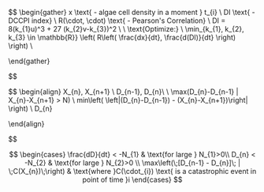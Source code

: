 
$$
\begin{gather}
x \text{ - algae cell density in a moment } t_{i} \\
DI \text{ - DCCPI index} \\ 
R(\cdot, \cdot) \text{ - Pearson's Correlation} \\
DI = 8(k_{1}u)^3 + 27 (k_{2}v-k_{3})^2 \\ \\
\text{Optimize:} \\
\min_{k_{1}, k_{2}, k_{3} \in \mathbb{R}} \left( R\left( \frac{dx}{dt}, \frac{d(DI)}{dt} \right) \right) \\

\end{gather}

$$


$$
\begin{align}
X_{n}, X_{n+1} \\
D_{n-1}, D_{n}\\ \\
\max(D_{n}-D_{n-1} | X_{n}-X_{n+1} > N) \\
min\left( \left|(D_{n}-D_{n-1}) - (X_{n}-X_{n+1})\right| \right) \\
D_{n}

\end{align}

$$










$$
\begin{cases}
\frac{dD}{dt} < -N_{1}  & \text{for large } N_{1}>0\\ 
D_{n} < -N_{2}  & \text{for large } N_{2}>0 \\
\max\left(\;[D_{n-1} - D_{n}]\; | \;C(X_{n})\;\right) & \text{where }C(\cdot_{i}) \text{ is a catastrophic event in point of time }i
\end{cases}
$$
